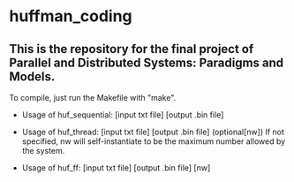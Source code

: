 # huffman_coding

## This is the repository for the final project of Parallel and Distributed Systems: Paradigms and Models.
 
 To compile, just run the Makefile with "make".

- Usage of huf_sequential: [input txt file] [output .bin file]

- Usage of huf_thread: [input txt file] [output .bin file] (optional[nw])
 If not specified, nw will self-instantiate to be the maximum number allowed by the system.

- Usage of huf_ff: [input txt file] [output .bin file] [nw]
